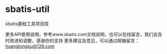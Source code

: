 # sbatis-util
sbatis基础工具项目库

更多API使用说明，参考www.sbatis.com文档说明，也可以在线留言，我们会及时改进和调整，感谢你的支持
更多建议及意见，可以通过邮箱留言：huanglongpu@126.com